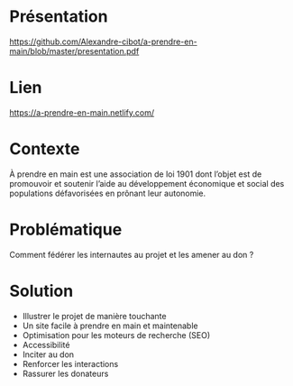 # Présentation

https://github.com/Alexandre-cibot/a-prendre-en-main/blob/master/presentation.pdf

# Lien

https://a-prendre-en-main.netlify.com/

# Contexte

À prendre en main est une association de loi 1901 dont l’objet est de promouvoir et soutenir l’aide au développement économique et social des populations défavorisées en prônant leur autonomie.

# Problématique

Comment fédérer les internautes au projet et les amener au don ?

# Solution

* Illustrer le projet de manière touchante
* Un site facile à prendre en main et maintenable
* Optimisation pour les moteurs de recherche (SEO)
* Accessibilité
* Inciter au don
* Renforcer les interactions
* Rassurer les donateurs
